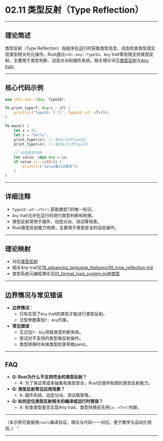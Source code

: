 ﻿# 02.11 类型反射（Type Reflection）

---

## 理论简述

类型反射（Type Reflection）指程序在运行时获取类型信息、动态检查类型或实现类型相关的元操作。Rust通过`std::any::TypeId`、`Any` trait等有限支持类型反射，主要用于类型判断、动态分派和插件系统。相关理论详见[类型反射](../../02_type_system/10_type_reflection.md)与[Any trait](../../19_advanced_language_features/06_type_reflection.md)。

---

## 核心代码示例

```rust
use std::any::{Any, TypeId};

fn print_type<T: Any>(_: &T) {
    println!("TypeId: {:?}", TypeId::of::<T>());
}

fn main() {
    let x = 42;
    let s = "hello";
    print_type(&x); // 输出i32的TypeId
    print_type(&s); // 输出&str的TypeId

    // 动态类型判断
    let value: &dyn Any = &x;
    if value.is::<i32>() {
        println!("value是i32类型");
    }
}
```

---

## 详细注释

- `TypeId::of::<T>()` 获取类型T的唯一标识。
- `Any` trait允许在运行时进行类型判断和转换。
- 类型反射常用于插件、动态分派、测试等场景。
- Rust类型反射能力有限，主要用于类型安全的动态操作。

---

## 理论映射

- 对应[类型反射](../../02_type_system/10_type_reflection.md)
- 相关Any trait见[19_advanced_language_features/06_type_reflection.md](../../19_advanced_language_features/06_type_reflection.md)
- 类型系统元编程理论见[01_formal_type_system.md#类型](../../02_type_system/01_formal_type_system.md#类型)

---

## 边界情况与常见错误

- **边界情况**：
  - 只有实现了`Any` trait的类型才能进行类型反射。
  - 泛型参数需加`T: Any`约束。
- **常见错误**：
  - 忘记加`T: Any`导致类型判断失败。
  - 尝试对不支持的类型做反射操作。
  - 类型转换时未做类型检查导致panic。

---

## FAQ

- **Q: Rust为什么不支持完全的类型反射？**
  - A: 为了保证零成本抽象和类型安全，Rust仅提供有限的类型反射能力。
- **Q: 类型反射常见应用场景？**
  - A: 插件系统、动态分派、测试框架等。
- **Q: 如何定位类型反射相关的编译或运行时错误？**
  - A: 检查类型是否实现Any trait，类型转换前先用`is::<T>()`判断。

---

（本示例可直接用`rustc`编译验证，理论与代码一一对应，便于教学与自动化校验。）
"

---
